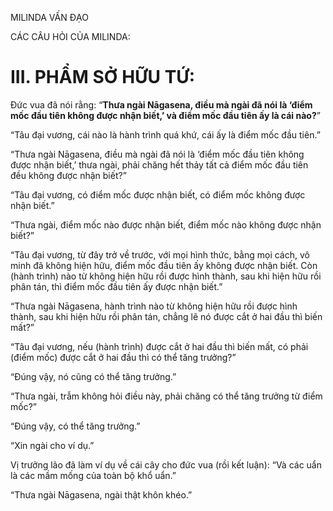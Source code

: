 MILINDA VẤN ĐẠO

CÁC CÂU HỎI CỦA MILINDA:

# III. PHẨM SỞ HỮU TỨ:

Đức vua đã nói rằng: “**Thưa ngài Nāgasena, điều mà ngài đã nói là ‘điểm mốc đầu tiên không được nhận biết,’ và điểm mốc đầu tiên ấy là cái nào?**”

“Tâu đại vương, cái nào là hành trình quá khứ, cái ấy là điểm mốc đầu tiên.”

“Thưa ngài Nāgasena, điều mà ngài đã nói là ‘điểm mốc đầu tiên không được nhận biết,’ thưa ngài, phải chăng hết thảy tất cả điểm mốc đầu tiên đều không được nhận biết?”

“Tâu đại vương, có điểm mốc được nhận biết, có điểm mốc không được nhận biết.”

“Thưa ngài, điểm mốc nào được nhận biết, điểm mốc nào không được nhận biết?”

“Tâu đại vương, từ đây trở về trước, với mọi hình thức, bằng mọi cách, vô minh đã không hiện hữu, điểm mốc đầu tiên ấy không được nhận biết. Còn (hành trình) nào từ không hiện hữu rồi được hình thành, sau khi hiện hữu rồi phân tán, thì điểm mốc đầu tiên ấy được nhận biết.”

“Thưa ngài Nāgasena, hành trình nào từ không hiện hữu rồi được hình thành, sau khi hiện hữu rồi phân tán, chẳng lẽ nó được cắt ở hai đầu thì biến mất?”

“Tâu đại vương, nếu (hành trình) được cắt ở hai đầu thì biến mất, có phải (điểm mốc) được cắt ở hai đầu thì có thể tăng trưởng?”

“Đúng vậy, nó cũng có thể tăng trưởng.”

“Thưa ngài, trẫm không hỏi điều này, phải chăng có thể tăng trưởng từ điểm mốc?”

“Đúng vậy, có thể tăng trưởng.”

“Xin ngài cho ví dụ.”

Vị trưởng lão đã làm ví dụ về cái cây cho đức vua (rồi kết luận): “Và các uẩn là các mầm mống của toàn bộ khổ uẩn.”

“Thưa ngài Nāgasena, ngài thật khôn khéo.”
